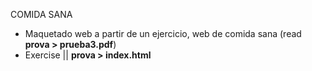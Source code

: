 COMIDA SANA
- Maquetado web a partir de un ejercicio, web de comida sana
(read **prova > prueba3.pdf**)
- Exercise || **prova > index.html**
